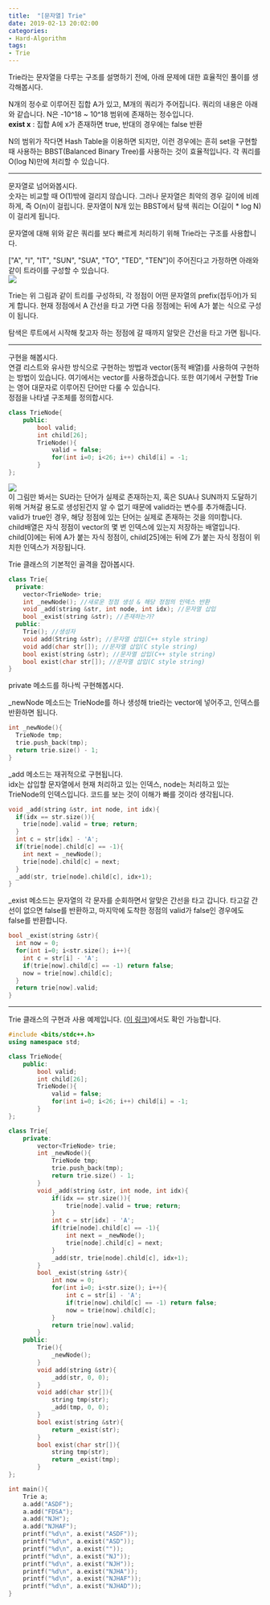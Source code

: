 ```yaml
---
title:  "[문자열] Trie"
date: 2019-02-13 20:02:00
categories:
- Hard-Algorithm
tags:
- Trie
---
```


Trie라는 문자열을 다루는 구조를 설명하기 전에, 아래 문제에 대한 효율적인 풀이를 생각해봅시다.

N개의 정수로 이루어진 집합 A가 있고, M개의 쿼리가 주어집니다. 쿼리의 내용은 아래와 같습니다. N은 -10^18 ~ 10^18 범위에 존재하는 정수입니다.<br>
<b>exist x</b> : 집합 A에 x가 존재하면 true, 반대의 경우에는 false 반환

N의 범위가 작다면 Hash Table을 이용하면 되지만, 이런 경우에는 흔히 set을 구현할 때 사용하는 BBST(Balanced Binary Tree)를 사용하는 것이 효율적입니다. 각 쿼리를 O(log N)만에 처리할 수 있습니다.

<hr>

문자열로 넘어와봅시다.<br>
숫자는 비교할 때 O(1)밖에 걸리지 않습니다. 그러나 문자열은 최악의 경우 길이에 비례하게, 즉 O(n)이 걸립니다. 문자열이 N개 있는 BBST에서 탐색 쿼리는 O(길이 * log N)이 걸리게 됩니다.

문자열에 대해 위와 같은 쿼리를 보다 빠르게 처리하기 위해 Trie라는 구조를 사용합니다.

["A", "I", "IT", "SUN", "SUA", "TO", "TED", "TEN"]이 주어진다고 가정하면 아래와 같이 트라이를 구성할 수 있습니다.<br>
<img src = "https://i.imgur.com/MEPAqWn.png">

Trie는 위 그림과 같이 트리를 구성하되, 각 정점이 어떤 문자열의 prefix(접두어)가 되게 합니다. 현재 정점에서 A 간선을 타고 가면 다음 정점에는 뒤에 A가 붙는 식으로 구성이 됩니다.

탐색은 루트에서 시작해 찾고자 하는 정점에 갈 때까지 알맞은 간선을 타고 가면 됩니다.

<hr>

구현을 해봅시다.<br>
연결 리스트와 유사한 방식으로 구현하는 방법과 vector(동적 배열)를 사용하여 구현하는 방법이 있습니다. 여기에서는 vector를 사용하겠습니다. 또한 여기에서 구현할 Trie는 영어 대문자로 이루어진 단어만 다룰 수 있습니다.<br>
정점을 나타낼 구조체를 정의합시다.
```cpp
class TrieNode{
	public:
		bool valid;
		int child[26];
		TrieNode(){
			valid = false;
			for(int i=0; i<26; i++) child[i] = -1;
		}
};
```
<img src = "https://i.imgur.com/MEPAqWn.png"><br>
이 그림만 봐서는 SU라는 단어가 실제로 존재하는지, 혹은 SUA나 SUN까지 도달하기 위해 거쳐갈 용도로 생성된건지 알 수 없기 때문에 valid라는 변수를 추가해줍니다. valid가 true인 경우, 해당 정점에 있는 단어는 실제로 존재하는 것을 의미합니다.<br>
child배열은 자식 정점이 vector의 몇 번 인덱스에 있는지 저장하는 배열입니다. child[0]에는 뒤에 A가 붙는 자식 정점이, child[25]에는 뒤에 Z가 붙는 자식 정점이 위치한 인덱스가 저장됩니다.

Trie 클래스의 기본적인 골격을 잡아봅시다.
```cpp
class Trie{
  private:
    vector<TrieNode> trie;
    int _newNode(); //새로운 정점 생성 & 해당 정점의 인덱스 반환
    void _add(string &str, int node, int idx); //문자열 삽입
    bool _exist(string &str); //존재하는가?
  public:
    Trie(); //생성자
    void add(String &str); //문자열 삽입(C++ style string)
    void add(char str[]); //문자열 삽입(C style string)
    bool exist(string &str); //문자열 삽입(C++ style string)
    bool exist(char str[]); //문자열 삽입(C style string)
}
```
private 메소드를 하나씩 구현해봅시다.

_newNode 메소드는 TrieNode를 하나 생성해 trie라는 vector에 넣어주고, 인덱스를 반환하면 됩니다.
```cpp
int _newNode(){
  TrieNode tmp;
  trie.push_back(tmp);
  return trie.size() - 1;
}
```

_add 메소드는 재귀적으로 구현됩니다.<br>
idx는 삽입할 문자열에서 현재 처리하고 있는 인덱스, node는 처리하고 있는 TrieNode의 인덱스입니다. 코드를 보는 것이 이해가 빠를 것이라 생각됩니다.
```cpp
void _add(string &str, int node, int idx){
  if(idx == str.size()){
    trie[node].valid = true; return;
  }
  int c = str[idx] - 'A';
  if(trie[node].child[c] == -1){
    int next = _newNode();
    trie[node].child[c] = next;
  }
  _add(str, trie[node].child[c], idx+1);
}
```

_exist 메소드는 문자열의 각 문자를 순회하면서 알맞은 간선을 타고 갑니다. 타고갈 간선이 없으면 false를 반환하고, 마지막에 도착한 정점의 valid가 false인 경우에도 false를 반환합니다.
```cpp
bool _exist(string &str){
  int now = 0;
  for(int i=0; i<str.size(); i++){
    int c = str[i] - 'A';
    if(trie[now].child[c] == -1) return false;
    now = trie[now].child[c];
  }
  return trie[now].valid;
}
```

<hr>

Trie 클래스의 구현과 사용 예제입니다. (<a href = "https://github.com/justiceHui/AlgorithmImplement/blob/master/String/Trie.cpp">이 링크</a>)에서도 확인 가능합니다.
```cpp
#include <bits/stdc++.h>
using namespace std;

class TrieNode{
	public:
		bool valid;
		int child[26];
		TrieNode(){
			valid = false;
			for(int i=0; i<26; i++) child[i] = -1;
		}
};

class Trie{
	private:
		vector<TrieNode> trie;
		int _newNode(){
			TrieNode tmp;
			trie.push_back(tmp);
			return trie.size() - 1;
		}
		void _add(string &str, int node, int idx){
			if(idx == str.size()){
				trie[node].valid = true; return;
			}
			int c = str[idx] - 'A';
			if(trie[node].child[c] == -1){
				int next = _newNode();
				trie[node].child[c] = next;
			}
			_add(str, trie[node].child[c], idx+1);
		}
		bool _exist(string &str){
			int now = 0;
			for(int i=0; i<str.size(); i++){
				int c = str[i] - 'A';
				if(trie[now].child[c] == -1) return false;
				now = trie[now].child[c];
			}
			return trie[now].valid;
		}
	public:
		Trie(){
			_newNode();
		}
		void add(string &str){
			_add(str, 0, 0);
		}
		void add(char str[]){
			string tmp(str);
			_add(tmp, 0, 0);
		}
		bool exist(string &str){
			return _exist(str);
		}
		bool exist(char str[]){
			string tmp(str);
			return _exist(tmp);
		}
};

int main(){
	Trie a;
	a.add("ASDF");
	a.add("FDSA");
	a.add("NJH");
	a.add("NJHAF");
	printf("%d\n", a.exist("ASDF"));
	printf("%d\n", a.exist("ASD"));
	printf("%d\n", a.exist(""));
	printf("%d\n", a.exist("NJ"));
	printf("%d\n", a.exist("NJH"));
	printf("%d\n", a.exist("NJHA"));
	printf("%d\n", a.exist("NJHAF"));
	printf("%d\n", a.exist("NJHAD"));
}
```
